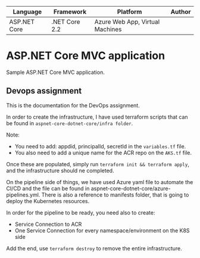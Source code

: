 | Language | Framework | Platform | Author |
| -------- | -------- |--------|--------|
| ASP.NET Core | .NET Core 2.2 | Azure Web App, Virtual Machines |


# ASP.NET Core MVC application

Sample ASP.NET Core MVC application.

## Devops assignment

This is the documentation for the DevOps assignment.

In order to create the infrastructure, I have used terraform scripts that can be found in `aspnet-core-dotnet-core/infra folder`. 

Note: 
* You need to add: appdid, principalId, secretId in the `variables.tf` file.
* You also need to add a unique name for the ACR repo on the `AKS.tf` file.

Once these are populated, simply run `terraform init && terraform apply`, and the infrastructure should ne completed.

On the pipeline side of things, we have used Azure yaml file to automate the CI/CD and the file can be found in aspnet-core-dotnet-core/azure-pipelines.yml. There is also a reference to manifests folder, that is going to deploy the Kubernetes resources.

In order for the pipeline to be ready, you need also to create:
* Service Connection to ACR
* One Service Connection for every namespace/environment on the K8S side

Add the end, use `terraform destroy` to remove the entire infrastructure.

